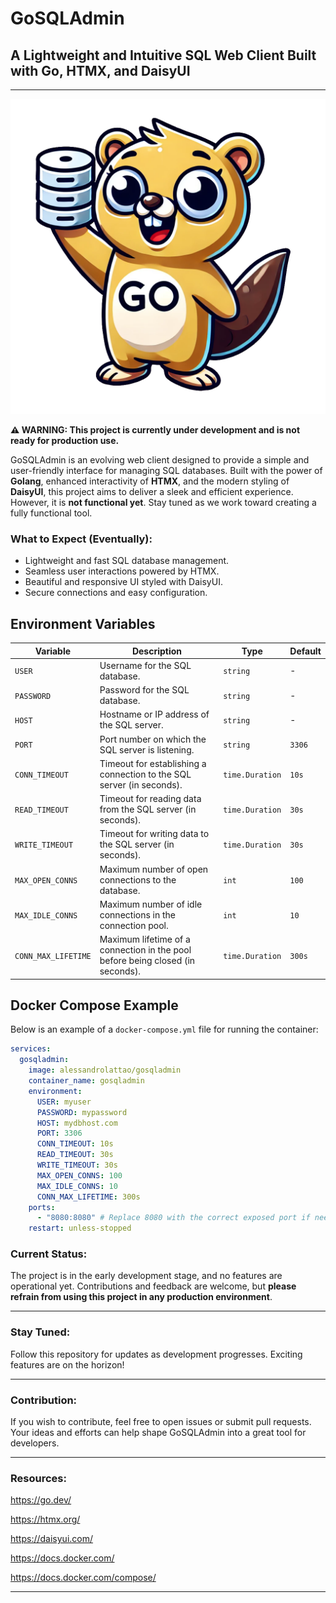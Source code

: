 # GoSQLAdmin

## A Lightweight and Intuitive SQL Web Client Built with Go, HTMX, and DaisyUI

---

![GoSQLAdmin Logo](web/static/images/logo.png)

**⚠️ WARNING: This project is currently under development and is not ready for production use.**

GoSQLAdmin is an evolving web client designed to provide a simple and user-friendly interface for managing SQL databases. Built with the power of **Golang**, enhanced interactivity of **HTMX**, and the modern styling of **DaisyUI**, this project aims to deliver a sleek and efficient experience. However, it is **not functional yet**. Stay tuned as we work toward creating a fully functional tool.

### What to Expect (Eventually):
- Lightweight and fast SQL database management.
- Seamless user interactions powered by HTMX.
- Beautiful and responsive UI styled with DaisyUI.
- Secure connections and easy configuration.

## Environment Variables

| **Variable**          | **Description**                                                                                           | **Type**        | **Default**    |
|-----------------------|-----------------------------------------------------------------------------------------------------------|-----------------|----------------|
| `USER`          | Username for the SQL database.                                                                          | `string`        | -              |
| `PASSWORD`      | Password for the SQL database.                                                                          | `string`        | -              |
| `HOST`          | Hostname or IP address of the SQL server.                                                              | `string`        | -              |
| `PORT`          | Port number on which the SQL server is listening.                                                      | `string`        | `3306`         |
| `CONN_TIMEOUT`  | Timeout for establishing a connection to the SQL server (in seconds).                                  | `time.Duration` | `10s`          |
| `READ_TIMEOUT`  | Timeout for reading data from the SQL server (in seconds).                                             | `time.Duration` | `30s`          |
| `WRITE_TIMEOUT` | Timeout for writing data to the SQL server (in seconds).                                               | `time.Duration` | `30s`          |
| `MAX_OPEN_CONNS`      | Maximum number of open connections to the database.                                                      | `int`           | `100`          |
| `MAX_IDLE_CONNS`      | Maximum number of idle connections in the connection pool.                                               | `int`           | `10`           |
| `CONN_MAX_LIFETIME`   | Maximum lifetime of a connection in the pool before being closed (in seconds).                           | `time.Duration` | `300s`         |

## Docker Compose Example

Below is an example of a `docker-compose.yml` file for running the container:

```yaml
services:
  gosqladmin:
    image: alessandrolattao/gosqladmin
    container_name: gosqladmin
    environment:
      USER: myuser
      PASSWORD: mypassword
      HOST: mydbhost.com
      PORT: 3306
      CONN_TIMEOUT: 10s
      READ_TIMEOUT: 30s
      WRITE_TIMEOUT: 30s
      MAX_OPEN_CONNS: 100
      MAX_IDLE_CONNS: 10
      CONN_MAX_LIFETIME: 300s
    ports:
      - "8080:8080" # Replace 8080 with the correct exposed port if needed
    restart: unless-stopped
```

### Current Status:
The project is in the early development stage, and no features are operational yet. Contributions and feedback are welcome, but **please refrain from using this project in any production environment**.

---

### Stay Tuned:
Follow this repository for updates as development progresses. Exciting features are on the horizon!

---

### Contribution:
If you wish to contribute, feel free to open issues or submit pull requests. Your ideas and efforts can help shape GoSQLAdmin into a great tool for developers.

---

### Resources:
https://go.dev/

https://htmx.org/

https://daisyui.com/

https://docs.docker.com/

https://docs.docker.com/compose/

---
